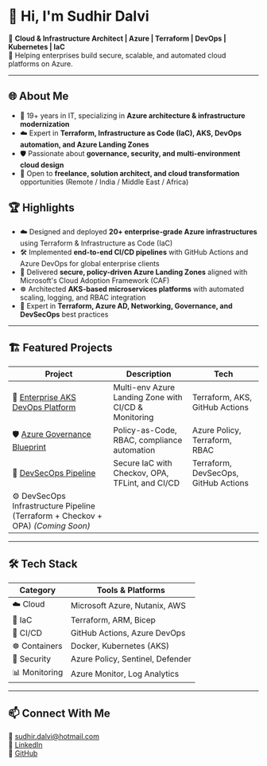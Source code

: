 # 👋 Hi, I'm Sudhir Dalvi

💼 **Cloud & Infrastructure Architect | Azure | Terraform | DevOps | Kubernetes | IaC**  
🚀 Helping enterprises build secure, scalable, and automated cloud platforms on Azure.

---

## 🌐 About Me

- 🔧 19+ years in IT, specializing in **Azure architecture & infrastructure modernization**  
- ☁️ Expert in **Terraform, Infrastructure as Code (IaC), AKS, DevOps automation, and Azure Landing Zones**  
- 🛡️ Passionate about **governance, security, and multi-environment cloud design**  
- 🤝 Open to **freelance, solution architect, and cloud transformation** opportunities (Remote / India / Middle East / Africa)

## 🏆 Highlights

- ☁️ Designed and deployed **20+ enterprise-grade Azure infrastructures** using Terraform & Infrastructure as Code (IaC)
- 🛠️ Implemented **end-to-end CI/CD pipelines** with GitHub Actions and Azure DevOps for global enterprise clients
- 🔐 Delivered **secure, policy-driven Azure Landing Zones** aligned with Microsoft's Cloud Adoption Framework (CAF)
- ☸️ Architected **AKS-based microservices platforms** with automated scaling, logging, and RBAC integration
- 🧠 Expert in **Terraform, Azure AD, Networking, Governance, and DevSecOps** best practices

---

## 🏗️ Featured Projects

| Project | Description | Tech |
|--------|-------------|------|
| 🚀 [Enterprise AKS DevOps Platform](https://github.com/sudhir81/LandingZone_Dev_PreProd_Prod) | Multi-env Azure Landing Zone with CI/CD & Monitoring | Terraform, AKS, GitHub Actions |
| 🛡️ [Azure Governance Blueprint](https://github.com/sudhir81/Azure-Landing-Zone-End-to-End-IaC-Deployment) | Policy-as-Code, RBAC, compliance automation | Azure Policy, Terraform, RBAC |
| 🔐 [DevSecOps Pipeline](https://github.com/sudhir81/aks-devops-platform) | Secure IaC with Checkov, OPA, TFLint, and CI/CD | Terraform, DevSecOps, GitHub Actions 
| ⚙️ DevSecOps Infrastructure Pipeline (Terraform + Checkov + OPA) *(Coming Soon)*
---

## 🛠️ Tech Stack

| Category | Tools & Platforms |
|----------|--------------------|
| ☁️ Cloud | Microsoft Azure, Nutanix, AWS |
| 🧱 IaC | Terraform, ARM, Bicep |
| 🔁 CI/CD | GitHub Actions, Azure DevOps |
| ☸️ Containers | Docker, Kubernetes (AKS) |
| 🔐 Security | Azure Policy, Sentinel, Defender |
| 📊 Monitoring | Azure Monitor, Log Analytics |

---

## 📫 Connect With Me

📧 [sudhir.dalvi@hotmail.com](mailto:sudhir.dalvi@hotmail.com)  
💼 [LinkedIn](https://www.linkedin.com/in/sudhir-dalvi-0591a95a/)  
🔗 [GitHub](https://github.com/sudhir81)

